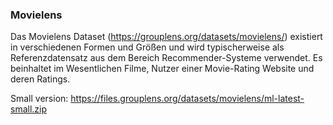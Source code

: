 ### Movielens
Das Movielens Dataset (https://grouplens.org/datasets/movielens/) existiert in verschiedenen Formen und Größen und wird typischerweise als Referenzdatensatz aus dem Bereich Recommender-Systeme verwendet. Es beinhaltet im Wesentlichen Filme, Nutzer einer Movie-Rating Website und deren Ratings. 

Small version: https://files.grouplens.org/datasets/movielens/ml-latest-small.zip
